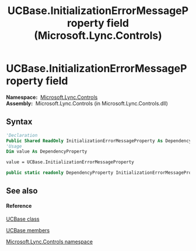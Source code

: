 ﻿---
title: UCBase.InitializationErrorMessageProperty field (Microsoft.Lync.Controls)
TOCTitle: InitializationErrorMessageProperty field
ms:assetid: F:Microsoft.Lync.Controls.UCBase.InitializationErrorMessageProperty_DI_3_UC_OCS14MrefLyncWPF
ms:mtpsurl: https://msdn.microsoft.com/en-us/library/microsoft.lync.controls.ucbase.initializationerrormessageproperty_di_3_uc_ocs14mreflyncwpf(v=office.15)
ms:contentKeyID: 48596737
ms.date: 07/28/2014
mtps_version: v=office.15
f1_keywords:
- Microsoft.Lync.Controls.UCBase.InitializationErrorMessageProperty
dev_langs:
- CSharp
- JScript
- VB
- other
---

# UCBase.InitializationErrorMessageProperty field

**Namespace:**  [Microsoft.Lync.Controls](microsoft-lync-controls-namespace_1.md)  
**Assembly:**  Microsoft.Lync.Controls (in Microsoft.Lync.Controls.dll)

## Syntax

``` vb
'Declaration
Public Shared ReadOnly InitializationErrorMessageProperty As DependencyProperty
'Usage
Dim value As DependencyProperty

value = UCBase.InitializationErrorMessageProperty
```

``` csharp
public static readonly DependencyProperty InitializationErrorMessageProperty
```

## See also

#### Reference

[UCBase class](ucbase-class-microsoft-lync-controls_1.md)

[UCBase members](ucbase-members-microsoft-lync-controls_1.md)

[Microsoft.Lync.Controls namespace](microsoft-lync-controls-namespace_1.md)

